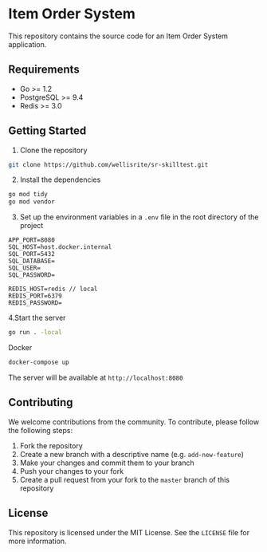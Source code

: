 # Item Order System

This repository contains the source code for an Item Order System application.

## Requirements

- Go >= 1.2
- PostgreSQL >= 9.4
- Redis >= 3.0

## Getting Started

1. Clone the repository

```sh
git clone https://github.com/wellisrite/sr-skilltest.git
```

2. Install the dependencies

```sh
go mod tidy
go mod vendor
```

3. Set up the environment variables in a `.env` file in the root directory of the project

```
APP_PORT=8080
SQL_HOST=host.docker.internal
SQL_PORT=5432
SQL_DATABASE=
SQL_USER=
SQL_PASSWORD=

REDIS_HOST=redis // local
REDIS_PORT=6379
REDIS_PASSWORD=
```

4.Start the server

```sh
go run . -local
```

Docker 
```sh
docker-compose up
```

The server will be available at `http://localhost:8080`

## Contributing

We welcome contributions from the community. To contribute, please follow the following steps:

1. Fork the repository
2. Create a new branch with a descriptive name (e.g. `add-new-feature`)
3. Make your changes and commit them to your branch
4. Push your changes to your fork
5. Create a pull request from your fork to the `master` branch of this repository

## License

This repository is licensed under the MIT License. See the `LICENSE` file for more information.
